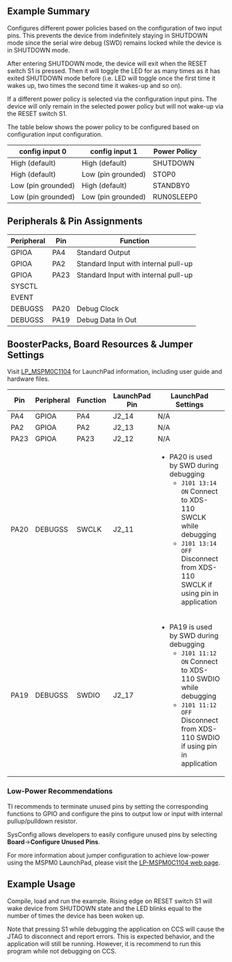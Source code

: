 ## Example Summary

Configures different power policies based on the configuration of two input
pins. This prevents the device from indefinitely staying in SHUTDOWN
mode since the serial wire debug (SWD) remains locked while the device is in
SHUTDOWN mode.

After entering SHUTDOWN mode, the device will exit when the RESET switch S1 is pressed.
Then it will toggle the LED for as many times as it has exited
SHUTDOWN mode before (i.e. LED will toggle once the first time it wakes up, two
times the second time it wakes-up and so on).

If a different power policy is selected via the configuration input pins. The
device will only remain in the selected power policy but will not wake-up via
the RESET switch S1.

The table below shows the power policy to be configured based on configuration
input configuration.

|config input 0      |config input 1      |Power Policy        |
|--------------------|--------------------|--------------------|
| High (default)     | High (default)     | SHUTDOWN           |
| High (default)     | Low (pin grounded) | STOP0              |
| Low (pin grounded) | High (default)     | STANDBY0           |
| Low (pin grounded) | Low (pin grounded) | RUN0SLEEP0         |

## Peripherals & Pin Assignments

| Peripheral | Pin | Function |
| --- | --- | --- |
| GPIOA | PA4 | Standard Output |
| GPIOA | PA2 | Standard Input with internal pull-up |
| GPIOA | PA23 | Standard Input with internal pull-up |
| SYSCTL |  |  |
| EVENT |  |  |
| DEBUGSS | PA20 | Debug Clock |
| DEBUGSS | PA19 | Debug Data In Out |

## BoosterPacks, Board Resources & Jumper Settings

Visit [LP_MSPM0C1104](https://www.ti.com/tool/LP-MSPM0C1104) for LaunchPad information, including user guide and hardware files.

| Pin | Peripheral | Function | LaunchPad Pin | LaunchPad Settings |
| --- | --- | --- | --- | --- |
| PA4 | GPIOA | PA4 | J2_14 | N/A |
| PA2 | GPIOA | PA2 | J2_13 | N/A |
| PA23 | GPIOA | PA23 | J2_12 | N/A |
| PA20 | DEBUGSS | SWCLK | J2_11 | <ul><li>PA20 is used by SWD during debugging<br><ul><li>`J101 13:14 ON` Connect to XDS-110 SWCLK while debugging<br><li>`J101 13:14 OFF` Disconnect from XDS-110 SWCLK if using pin in application</ul></ul> |
| PA19 | DEBUGSS | SWDIO | J2_17 | <ul><li>PA19 is used by SWD during debugging<br><ul><li>`J101 11:12 ON` Connect to XDS-110 SWDIO while debugging<br><li>`J101 11:12 OFF` Disconnect from XDS-110 SWDIO if using pin in application</ul></ul> |

### Low-Power Recommendations
TI recommends to terminate unused pins by setting the corresponding functions to
GPIO and configure the pins to output low or input with internal
pullup/pulldown resistor.

SysConfig allows developers to easily configure unused pins by selecting **Board**→**Configure Unused Pins**.

For more information about jumper configuration to achieve low-power using the
MSPM0 LaunchPad, please visit the [LP-MSPM0C1104 web page](https://www.ti.com/tool/LP-MSPM0C1104).

## Example Usage

Compile, load and run the example. Rising edge on RESET switch S1 will wake device from
SHUTDOWN state and the LED blinks equal to the number of times the device has been
woken up.

Note that pressing S1 while debugging the application on CCS will cause the JTAG to disconnect
and report errors. This is expected behavior, and the application will still be running.
However, it is recommend to run this program while not debugging on CCS.
